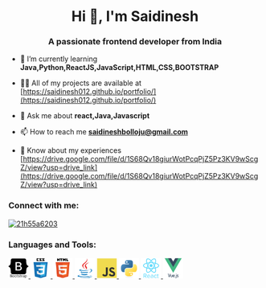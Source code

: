 <h1 align="center">Hi 👋, I'm Saidinesh</h1>
<h3 align="center">A passionate frontend developer from India</h3>

- 🌱 I’m currently learning **Java,Python,ReactJS,JavaScript,HTML,CSS,BOOTSTRAP**

- 👨‍💻 All of my projects are available at [https://saidinesh012.github.io/portfolio/](https://saidinesh012.github.io/portfolio/)

- 💬 Ask me about **react,Java,Javascript**

- 📫 How to reach me **saidineshbolloju@gmail.com**

- 📄 Know about my experiences [https://drive.google.com/file/d/1S68Qv18giurWotPcqPjZ5Pz3KV9wScgZ/view?usp=drive_link](https://drive.google.com/file/d/1S68Qv18giurWotPcqPjZ5Pz3KV9wScgZ/view?usp=drive_link)

<h3 align="left">Connect with me:</h3>
<p align="left">
<a href="https://www.leetcode.com/21h55a6203" target="blank"><img align="center" src="https://raw.githubusercontent.com/rahuldkjain/github-profile-readme-generator/master/src/images/icons/Social/leet-code.svg" alt="21h55a6203" height="30" width="40" /></a>
</p>

<h3 align="left">Languages and Tools:</h3>
<p align="left"> <a href="https://getbootstrap.com" target="_blank" rel="noreferrer"> <img src="https://raw.githubusercontent.com/devicons/devicon/master/icons/bootstrap/bootstrap-plain-wordmark.svg" alt="bootstrap" width="40" height="40"/> </a> <a href="https://www.w3schools.com/css/" target="_blank" rel="noreferrer"> <img src="https://raw.githubusercontent.com/devicons/devicon/master/icons/css3/css3-original-wordmark.svg" alt="css3" width="40" height="40"/> </a> <a href="https://www.w3.org/html/" target="_blank" rel="noreferrer"> <img src="https://raw.githubusercontent.com/devicons/devicon/master/icons/html5/html5-original-wordmark.svg" alt="html5" width="40" height="40"/> </a> <a href="https://www.java.com" target="_blank" rel="noreferrer"> <img src="https://raw.githubusercontent.com/devicons/devicon/master/icons/java/java-original.svg" alt="java" width="40" height="40"/> </a> <a href="https://developer.mozilla.org/en-US/docs/Web/JavaScript" target="_blank" rel="noreferrer"> <img src="https://raw.githubusercontent.com/devicons/devicon/master/icons/javascript/javascript-original.svg" alt="javascript" width="40" height="40"/> </a> <a href="https://www.python.org" target="_blank" rel="noreferrer"> <img src="https://raw.githubusercontent.com/devicons/devicon/master/icons/python/python-original.svg" alt="python" width="40" height="40"/> </a> <a href="https://reactjs.org/" target="_blank" rel="noreferrer"> <img src="https://raw.githubusercontent.com/devicons/devicon/master/icons/react/react-original-wordmark.svg" alt="react" width="40" height="40"/> </a> <a href="https://vuejs.org/" target="_blank" rel="noreferrer"> <img src="https://raw.githubusercontent.com/devicons/devicon/master/icons/vuejs/vuejs-original-wordmark.svg" alt="vuejs" width="40" height="40"/> </a> </p>
